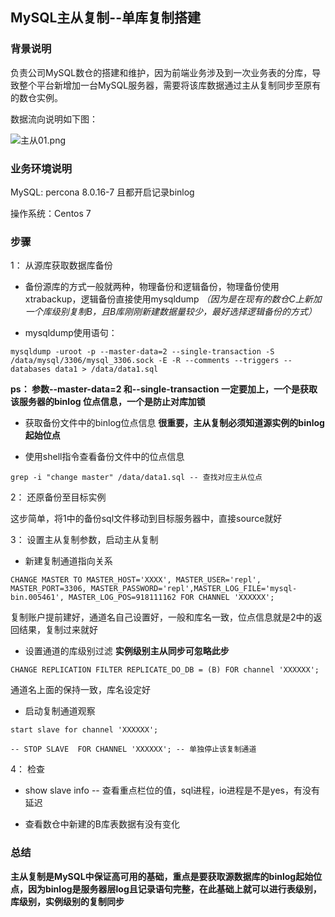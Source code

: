## MySQL主从复制--单库复制搭建


### 背景说明


负责公司MySQL数仓的搭建和维护，因为前端业务涉及到一次业务表的分库，导致整个平台新增加一台MySQL服务器，需要将该库数据通过主从复制同步至原有的数仓实例。
    
数据流向说明如下图：
    
![主从01.png](http://ww1.sinaimg.cn/large/005Uq6NBly1ggrp4rche5j30nk0dlgm0.jpg)
    
### 业务环境说明


MySQL: percona 8.0.16-7  且都开启记录binlog
    
操作系统：Centos 7
    
       
### 步骤


1： 从源库获取数据库备份

* 备份源库的方式一般就两种，物理备份和逻辑备份，物理备份使用xtrabackup，逻辑备份直接使用mysqldump
*（因为是在现有的数仓C上新加一个库级别复制B，且B库刚刚新建数据量较少，最好选择逻辑备份的方式）*
    
* mysqldump使用语句：

`mysqldump -uroot -p --master-data=2 --single-transaction -S /data/mysql/3306/mysql_3306.sock -E -R --comments --triggers --databases data1 > /data/data1.sql `

**ps： 参数--master-data=2 和--single-transaction 一定要加上，一个是获取该服务器的binlog 位点信息，一个是防止对库加锁**

* 获取备份文件中的binlog位点信息 **很重要，主从复制必须知道源实例的binlog起始位点**

* 使用shell指令查看备份文件中的位点信息

` grep -i "change master" /data/data1.sql -- 查找对应主从位点 `


2： 还原备份至目标实例

这步简单，将1中的备份sql文件移动到目标服务器中，直接source就好


3： 设置主从复制参数，启动主从复制

* 新建复制通道指向关系

`CHANGE MASTER TO MASTER_HOST='XXXX', MASTER_USER='repl', MASTER_PORT=3306, MASTER_PASSWORD='repl',MASTER_LOG_FILE='mysql-bin.005461', MASTER_LOG_POS=918111162 FOR CHANNEL 'XXXXXX';`

复制账户提前建好，通道名自己设置好，一般和库名一致，位点信息就是2中的返回结果，复制过来就好

* 设置通道的库级别过滤 **实例级别主从同步可忽略此步**

`CHANGE REPLICATION FILTER REPLICATE_DO_DB = (B) FOR channel 'XXXXXX';`

通道名上面的保持一致，库名设定好

* 启动复制通道观察

`start slave for channel 'XXXXXX';`

`-- STOP SLAVE  FOR CHANNEL 'XXXXXX'; -- 单独停止该复制通道`

4： 检查

* show slave info -- 查看重点栏位的值，sql进程，io进程是不是yes，有没有延迟

* 查看数仓中新建的B库表数据有没有变化


### 总结

**主从复制是MySQL中保证高可用的基础，重点是要获取源数据库的binlog起始位点，因为binlog是服务器层log且记录语句完整，在此基础上就可以进行表级别，库级别，实例级别的复制同步**
 
